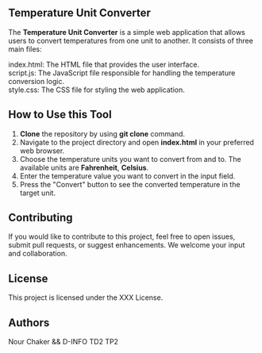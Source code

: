 

## **Temperature Unit Converter**


The **Temperature Unit Converter** is a simple web application that allows users to convert  temperatures from one unit to another.  It consists of three main files:

index.html: The HTML file that provides the user interface.  
script.js: The JavaScript file responsible for handling the temperature conversion logic.  
style.css: The CSS file for styling the web application.

## How to Use this Tool

1. **Clone** the repository by using **git clone** command.
2. Navigate to the project directory and open **index.html** in your preferred web browser.
3. Choose the temperature units you want to convert from and to. The available units are **Fahrenheit**, **Celsius**.
4. Enter the temperature value you want to convert in the input field.
5.   Press the "Convert" button to see the converted temperature in the target unit.



## Contributing

If you would like to contribute to this project, feel free to open issues, submit pull requests, or suggest enhancements. We welcome your input and collaboration.

## License

This project is licensed under the XXX License.

## Authors

Nour Chaker && D-INFO TD2 TP2 


